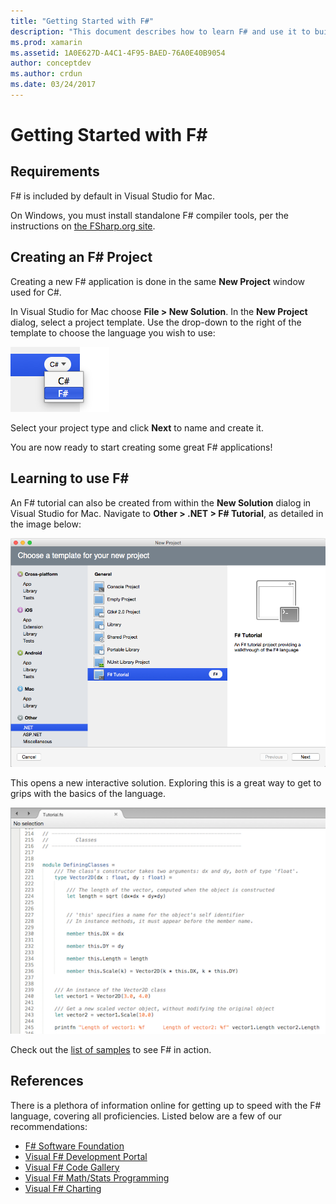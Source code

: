 ```yaml
---
title: "Getting Started with F#"
description: "This document describes how to learn F# and use it to build Xamarin applications with Visual Studio 2019 and Visual Studio for Mac."
ms.prod: xamarin
ms.assetid: 1A0E627D-A4C1-4F95-BAED-76A0E40B9054
author: conceptdev
ms.author: crdun
ms.date: 03/24/2017
---
```


# Getting Started with F&#35;

## Requirements

F# is included by default in Visual Studio for Mac.

On Windows, you must install standalone F# compiler tools, per the instructions on [the FSharp.org site](http://fsharp.org/use/windows/).

## Creating an F&#35; Project

Creating a new F# application is done in the same **New Project** window
used for C#.

In Visual Studio for Mac choose **File > New Solution**. In the **New Project** dialog, select a project template. Use the drop-down to the right of the template to choose the language you wish to use:

 [![](overview-images/choosefsharp.png "Use the drop-down to the right of the template to choose the language you wish to use")](overview-images/choosefsharp.png#lightbox)

Select your project type and click **Next** to name and create it.


You are now ready to start creating some great F# applications!

## Learning to use F&#35;

An F# tutorial can also be created from within the **New Solution** dialog in Visual Studio for Mac. Navigate to **Other > .NET > F# Tutorial**, as detailed in the image below:

 [![](overview-images/fsharptutorial.png "Navigate to Other / .NET / F# Tutorial")](overview-images/fsharptutorial.png#lightbox)

This opens a new interactive solution. Exploring this is a great way to get to grips with the basics of the language.

 [![](overview-images/newtutorial-sml.png "Exploring this is a great way to get to grips with the basics of the language")](overview-images/newtutorial.png#lightbox)

Check out the [list of samples](~/cross-platform/platform/fsharp/samples.md) to see F# in action.

## References

There is a plethora of information online for getting up to speed with the F#
language, covering all proficiencies. Listed below are a few of our recommendations:

- [F# Software Foundation](http://fsharp.org)
- [Visual F# Development Portal](http://go.microsoft.com/fwlink/?LinkID=234174)
- [Visual F# Code Gallery](http://go.microsoft.com/fwlink/?LinkID=124614)
- [Visual F# Math/Stats Programming](http://go.microsoft.com/fwlink/?LinkId=235173)
- [Visual F# Charting](http://go.microsoft.com/fwlink/?LinkId=235176)

